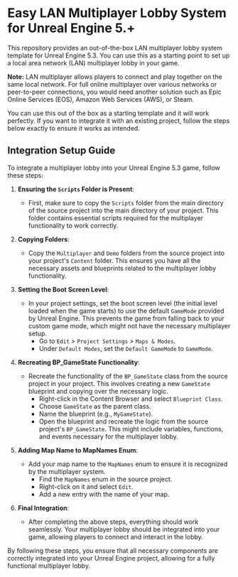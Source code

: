  # Easy LAN Multiplayer Lobby System for Unreal Engine 5.+

This repository provides an out-of-the-box LAN multiplayer lobby system template for Unreal Engine 5.3. You can use this as a starting point to set up a local area network (LAN) multiplayer lobby in your game.

**Note:** LAN multiplayer allows players to connect and play together on the same local network. For full online multiplayer over various networks or peer-to-peer connections, you would need another solution such as Epic Online Services (EOS), Amazon Web Services (AWS), or Steam.

You can use this out of the box as a starting template and it will work perfectly. If you want to integrate it with an existing project, follow the steps below exactly to ensure it works as intended.

## Integration Setup Guide

To integrate a multiplayer lobby into your Unreal Engine 5.3 game, follow these steps:

1. **Ensuring the `Scripts` Folder is Present**:
   - First, make sure to copy the `Scripts` folder from the main directory of the source project into the main directory of your project. This folder contains essential scripts required for the multiplayer functionality to work correctly.

2. **Copying Folders**:
   - Copy the `Multiplayer` and `Demo` folders from the source project into your project's `Content` folder. This ensures you have all the necessary assets and blueprints related to the multiplayer lobby functionality.

3. **Setting the Boot Screen Level**:
   - In your project settings, set the boot screen level (the initial level loaded when the game starts) to use the default `GameMode` provided by Unreal Engine. This prevents the game from falling back to your custom game mode, which might not have the necessary multiplayer setup.
     - Go to `Edit` > `Project Settings` > `Maps & Modes`.
     - Under `Default Modes`, set the `Default GameMode` to `GameMode`.

4. **Recreating BP_GameState Functionality**:
   - Recreate the functionality of the `BP_GameState` class from the source project in your project. This involves creating a new `GameState` blueprint and copying over the necessary logic.
     - Right-click in the Content Browser and select `Blueprint Class`.
     - Choose `GameState` as the parent class.
     - Name the blueprint (e.g., `MyGameState`).
     - Open the blueprint and recreate the logic from the source project's `BP_GameState`. This might include variables, functions, and events necessary for the multiplayer lobby.

5. **Adding Map Name to MapNames Enum**:
   - Add your map name to the `MapNames` enum to ensure it is recognized by the multiplayer system.
     - Find the `MapNames` enum in the source project.
     - Right-click on it and select `Edit`.
     - Add a new entry with the name of your map.

6. **Final Integration**:
   - After completing the above steps, everything should work seamlessly. Your multiplayer lobby should be integrated into your game, allowing players to connect and interact in the lobby.

By following these steps, you ensure that all necessary components are correctly integrated into your Unreal Engine project, allowing for a fully functional multiplayer lobby.

